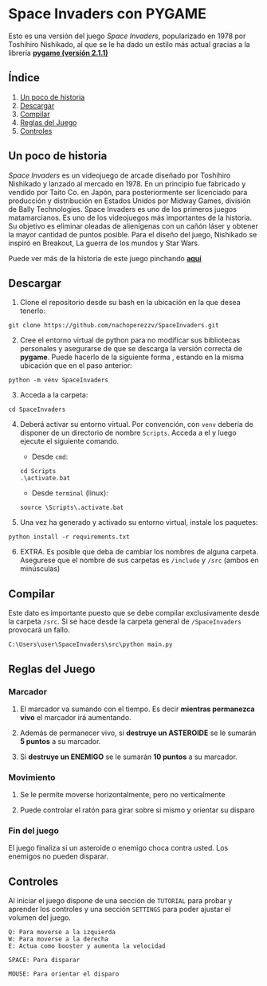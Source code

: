 # Space Invaders con PYGAME

Esto es una versión del juego _Space Invaders_, popularizado en 1978 por Toshihiro Nishikado, al que se le ha dado un estilo más actual gracias a la librería 
<a href="https://www.pygame.org/docs/" target="_blank">**pygame (versión 2.1.1)**</a>


## Índice
1. [Un poco de historia](#un-poco-de-historia)
2. [Descargar](#descargar)
3. [Compilar](#compilar)
4. [Reglas del Juego](#reglas-del-juego)
5. [Controles](#controles)

## Un poco de historia

_Space Invaders_ es un videojuego de arcade diseñado por Toshihiro Nishikado y lanzado al mercado en 1978. En un principio fue fabricado y vendido por Taito Co. en Japón, para posteriormente ser licenciado para producción y distribución en Estados Unidos por Midway Games, división de Bally Technologies. Space Invaders es uno de los primeros juegos matamarcianos. Es uno de los videojuegos más importantes de la historia. Su objetivo es eliminar oleadas de alienígenas con un cañón láser y obtener la mayor cantidad de puntos posible. Para el diseño del juego, Nishikado se inspiró en Breakout, La guerra de los mundos y Star Wars.

Puede ver más de la historia de este juego pinchando <a href="https://es.wikipedia.org/wiki/Space_Invaders" target="_blank"> **aquí** </a>


## Descargar

1. Clone el repositorio desde su bash en la ubicación en la que desea tenerlo:
```
git clone https://github.com/nachoperezzv/SpaceInvaders.git
```

2. Cree el entorno virtual de python para no modificar sus bibliotecas personales y asegurarse de que se descarga la versión correcta de **pygame**. Puede hacerlo de la siguiente forma , estando en la misma ubicación que en el paso anterior:

```
python -m venv SpaceInvaders
```

3. Acceda a la carpeta:
```
cd SpaceInvaders
```

4. Deberá activar su entorno virtual. Por convención, con `venv` debería de disponer de un directorio de nombre `Scripts`. Acceda a el y luego ejecute el siguiente comando. 

    - Desde `cmd`:
    ```
    cd Scripts
    .\activate.bat
    ```

    - Desde `terminal` (linux):
    ```
    source \Scripts\.activate.bat
    ```

5. Una vez ha generado y activado su entorno virtual, instale los paquetes:

```
python install -r requirements.txt
```

6. EXTRA. Es posible que deba de cambiar los nombres de alguna carpeta. Asegurese que el nombre de sus carpetas es `/include` y `/src` (ambos en minúsculas)


## Compilar

Este dato es importante puesto que se debe compilar exclusivamente desde la carpeta `/src`. Si se hace desde la carpeta general de `/SpaceInvaders` provocará un fallo. 

```
C:\Users\user\SpaceInvaders\src\python main.py 
```

## Reglas del Juego

### Marcador
1. El marcador va sumando con el tiempo. Es decir **mientras permanezca vivo** el marcador irá aumentando. 

2. Además de permanecer vivo, si **destruye un ASTEROIDE** se le sumarán **5 puntos** a su marcador.

3. Si **destruye un ENEMIGO** se le sumarán **10 puntos** a su marcador. 

### Movimiento
1. Se le permite moverse horizontalmente, pero no verticalmente

2. Puede controlar el ratón para girar sobre si mismo y orientar su disparo

### Fin del juego
El juego finaliza si un asteroide o enemigo choca contra usted. Los enemigos no pueden disparar. 

## Controles
Al iniciar el juego dispone de una sección de `TUTORIAL` para probar y aprender los controles y una sección `SETTINGS` para poder ajustar el volumen del juego. 

```
Q: Para moverse a la izquierda
W: Para moverse a la derecha
E: Actua como booster y aumenta la velocidad
```

```
SPACE: Para disparar
```

```
MOUSE: Para orientar el disparo
```